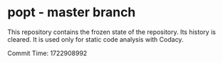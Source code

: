 # popt - master branch

This repository contains the frozen state of the repository.
Its history is cleared. It is used only for static code
analysis with Codacy.

Commit Time: 1722908992